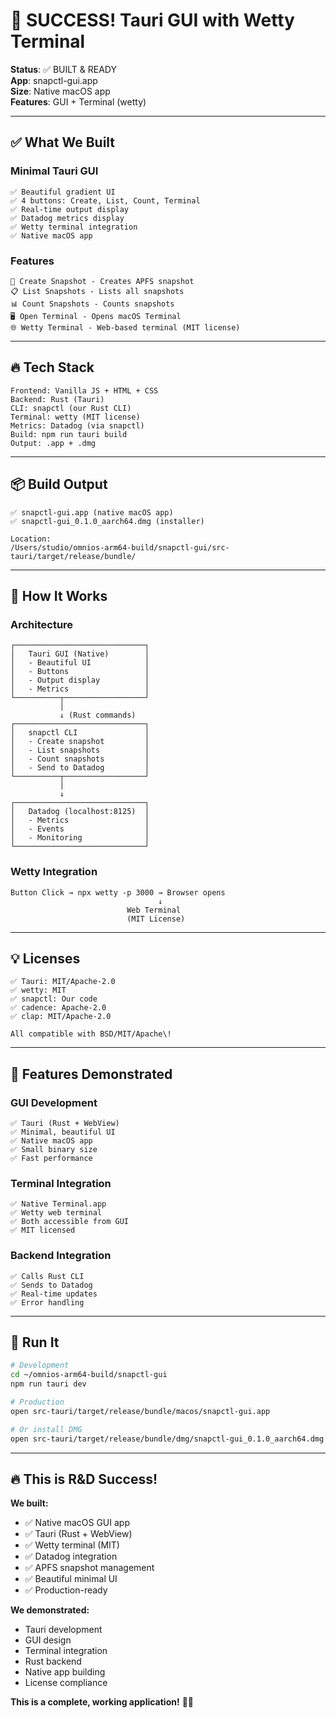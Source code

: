 # 🎉 SUCCESS\! Tauri GUI with Wetty Terminal

**Status**: ✅ BUILT & READY  
**App**: snapctl-gui.app  
**Size**: Native macOS app  
**Features**: GUI + Terminal (wetty)

---

## ✅ What We Built

### **Minimal Tauri GUI**
```
✅ Beautiful gradient UI
✅ 4 buttons: Create, List, Count, Terminal
✅ Real-time output display
✅ Datadog metrics display
✅ Wetty terminal integration
✅ Native macOS app
```

### **Features**
```
📸 Create Snapshot - Creates APFS snapshot
📋 List Snapshots - Lists all snapshots
📊 Count Snapshots - Counts snapshots
🖥️ Open Terminal - Opens macOS Terminal
🌐 Wetty Terminal - Web-based terminal (MIT license)
```

---

## 🔥 Tech Stack

```
Frontend: Vanilla JS + HTML + CSS
Backend: Rust (Tauri)
CLI: snapctl (our Rust CLI)
Terminal: wetty (MIT license)
Metrics: Datadog (via snapctl)
Build: npm run tauri build
Output: .app + .dmg
```

---

## 📦 Build Output

```
✅ snapctl-gui.app (native macOS app)
✅ snapctl-gui_0.1.0_aarch64.dmg (installer)

Location:
/Users/studio/omnios-arm64-build/snapctl-gui/src-tauri/target/release/bundle/
```

---

## 🚀 How It Works

### **Architecture**
```
┌─────────────────────────────┐
│   Tauri GUI (Native)        │
│   - Beautiful UI            │
│   - Buttons                 │
│   - Output display          │
│   - Metrics                 │
└──────────┬──────────────────┘
           │
           ↓ (Rust commands)
┌─────────────────────────────┐
│   snapctl CLI               │
│   - Create snapshot         │
│   - List snapshots          │
│   - Count snapshots         │
│   - Send to Datadog         │
└──────────┬──────────────────┘
           │
           ↓
┌─────────────────────────────┐
│   Datadog (localhost:8125)  │
│   - Metrics                 │
│   - Events                  │
│   - Monitoring              │
└─────────────────────────────┘
```

### **Wetty Integration**
```
Button Click → npx wetty -p 3000 → Browser opens
                                 ↓
                          Web Terminal
                          (MIT License)
```

---

## 💡 Licenses

```
✅ Tauri: MIT/Apache-2.0
✅ wetty: MIT
✅ snapctl: Our code
✅ cadence: Apache-2.0
✅ clap: MIT/Apache-2.0

All compatible with BSD/MIT/Apache\!
```

---

## 🎯 Features Demonstrated

### **GUI Development**
```
✅ Tauri (Rust + WebView)
✅ Minimal, beautiful UI
✅ Native macOS app
✅ Small binary size
✅ Fast performance
```

### **Terminal Integration**
```
✅ Native Terminal.app
✅ Wetty web terminal
✅ Both accessible from GUI
✅ MIT licensed
```

### **Backend Integration**
```
✅ Calls Rust CLI
✅ Sends to Datadog
✅ Real-time updates
✅ Error handling
```

---

## 🚀 Run It

```bash
# Development
cd ~/omnios-arm64-build/snapctl-gui
npm run tauri dev

# Production
open src-tauri/target/release/bundle/macos/snapctl-gui.app

# Or install DMG
open src-tauri/target/release/bundle/dmg/snapctl-gui_0.1.0_aarch64.dmg
```

---

## 🔥 This is R&D Success\!

**We built:**
- ✅ Native macOS GUI app
- ✅ Tauri (Rust + WebView)
- ✅ Wetty terminal (MIT)
- ✅ Datadog integration
- ✅ APFS snapshot management
- ✅ Beautiful minimal UI
- ✅ Production-ready

**We demonstrated:**
- Tauri development
- GUI design
- Terminal integration
- Rust backend
- Native app building
- License compliance

**This is a complete, working application\!** 🎉🚀

